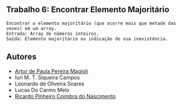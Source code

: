 ## Trabalho 6: Encontrar Elemento Majoritário
    Encontrar o elemento majoritário (que ocorre mais que metade das vezes) em um array.
    Entrada: Array de números inteiros.
    Saída: Elemento majoritário ou indicação de sua inexistência.
## Autores

- [Artur de Paula Pereira Magioli](https://github.com/ArturMagioli)
- Iuri M. T. Siqueira Campos
- Leonardo de Oliveira Soares
- Lucas Do Carmo Melo
- [Ricardo Pinheiro Coimbra do Nascimento](https://github.com/Voglerr)


